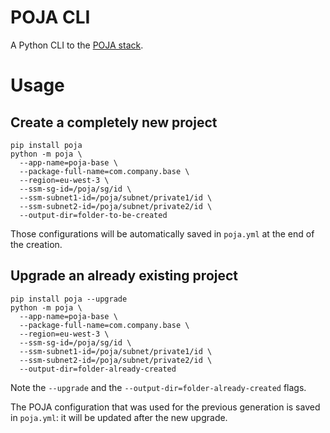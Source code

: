 POJA CLI
========

A Python CLI to the [POJA stack](https://github.com/hei-school/poja).

# Usage

## Create a completely new project

```
pip install poja
python -m poja \
  --app-name=poja-base \
  --package-full-name=com.company.base \
  --region=eu-west-3 \
  --ssm-sg-id=/poja/sg/id \
  --ssm-subnet1-id=/poja/subnet/private1/id \
  --ssm-subnet2-id=/poja/subnet/private2/id \
  --output-dir=folder-to-be-created
```

Those configurations will be automatically saved in `poja.yml` at the end of the creation.

## Upgrade an already existing project

```
pip install poja --upgrade
python -m poja \
  --app-name=poja-base \
  --package-full-name=com.company.base \
  --region=eu-west-3 \
  --ssm-sg-id=/poja/sg/id \
  --ssm-subnet1-id=/poja/subnet/private1/id \
  --ssm-subnet2-id=/poja/subnet/private2/id \
  --output-dir=folder-already-created
```

Note the `--upgrade` and the `--output-dir=folder-already-created` flags.

The POJA configuration that was used for the previous generation is saved in `poja.yml`: it will be updated after the new upgrade.
